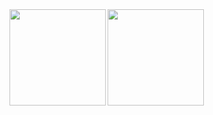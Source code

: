 <a href="https://github.com/manaki-e">
  <img align="left" height="170px" src="https://github-readme-stats.vercel.app/api?username=manaki-e&count_private=true&show_icons=true&theme=dracula" />
</a>
<a href="https://github.com/manaki-e">
  <img align="left" height="170px" src="https://github-readme-stats.vercel.app/api/top-langs/?username=manaki-e&layout=compact&theme=dracula" />
</a>
